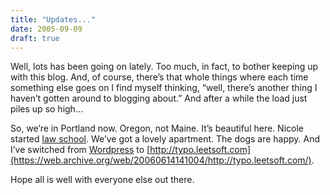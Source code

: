 ```yaml
---
title: "Updates..."
date: 2005-09-09
draft: true
---
```

Well, lots has been going on lately. Too much, in fact, to bother keeping up with this blog. And, of course, there’s that whole things where each time something else goes on I find myself thinking, “well, there’s another thing I haven’t gotten around to blogging about.” And after a while the load just piles up so high…

So, we’re in Portland now. Oregon, not Maine. It’s beautiful here. Nicole started [law school](https://web.archive.org/web/20060614141004/http://www.lclark.edu/). We’ve got a lovely apartment. The dogs are happy. And I’ve switched from [Wordpress](https://web.archive.org/web/20060614141004/http://wordpress.org/) to [http://typo.leetsoft.com](https://web.archive.org/web/20060614141004/http://typo.leetsoft.com/). 

Hope all is well with everyone else out there.
